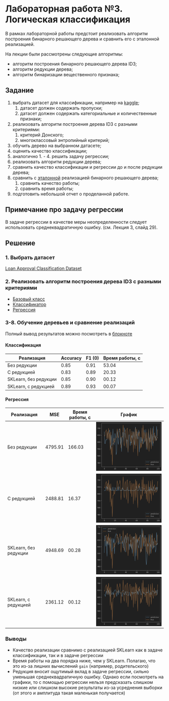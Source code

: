 # Лабораторная работа №3. Логическая классификация

В рамках лабораторной работы предстоит реализовать алгоритм построения бинарного решающего дерева и сравнить его с
эталонной реализацией.

На лекции были рассмотрены следующие алгоритмы:

* алгоритм построения бинарного решающего дерева ID3;
* алгоритм редукции дерева;
* алгоритм бинаризации вещественного признака;

## Задание

1. выбрать датасет для классификации, например на [kaggle](https://www.kaggle.com/datasets?tags=13302-Classification);
    1. датасет должен содержать пропуски;
    2. датасет должен содержать категориальные и количественные признаки;
2. реализовать алгоритм построения дерева ID3 с разными критериями:
    1. критерий Донского;
    2. многоклассовый энтропийный критерий;
3. обучить дерево на выбранном датасете;
4. оценить качество классификации;
5. аналогично 1. - 4. решить задачу регрессии;
6. реализовать алгоритм редукции дерева;
7. сравнить качество классификации и регрессии до и после редукции дерева;
8. сравнить с [эталонной](https://scikit-learn.org/stable/) реализацией бинарного решающего дерева;
    1. сравнить качество работы;
    2. сравнить время работы;
9. подготовить небольшой отчет о проделанной работе.

## Примечание про задачу регрессии

В задаче регрессии в качестве меры неопределенности следует использовать среднеквадратичную ошибку. (см. Лекция 3, слайд
29).

## Решение

### 1. Выбрать датасет

[Loan Approval Classification Dataset](https://www.kaggle.com/datasets/taweilo/loan-approval-classification-data)

### 2. Реализовать алгоритм построения дерева ID3 с разными критериями

- [Базовый класс](source/base_decision_tree.py)
- [Классификатор](source/decision_tree_classification.py)
- [Регрессия](source/decision_tree_regression.py)

### 3-8. Обучение деревьев и сравнение реализаций

Полный вывод результатов можно посмотреть в [блокноте](source/main.ipynb)

#### Классификация

| Реализация            | Accuracy | F1 (0) | Время работы, с |
|-----------------------|----------|--------|-----------------|
| Без редукции          | 0.85     | 0.91   | 53.04           |
| С редукцией           | 0.83     | 0.89   | 20.33           |
| SKLearn, без редукции | 0.85     | 0.90   | 00.12           |
| SKLearn, с редукцией  | 0.89     | 0.93   | 00.07           |

#### Регрессия

| Реализация            | MSE     | Время работы, с | График                                 |
|-----------------------|---------|-----------------|----------------------------------------|
| Без редукции          | 4795.91 | 166.03          | ![](docs/reg_my_without_reduction.png) |
| С редукцией           | 2488.81 | 16.37           | ![](docs/reg_my_with_reduction.png)    |
| SKLearn, без редукции | 4948.69 | 00.28           | ![](docs/reg_sk_without_reduction.png) |
| SKLearn, с редукцией  | 2361.12 | 00.12           | ![](docs/reg_sk_with_reduction.png)    |

### Выводы

- Качество реализации сравнимо с реализацией SKLearn как в задаче классификации, так и в задаче регрессии
- Время работы на два порядка ниже, чем у SKLearn. Полагаю, что это из-за лишних вычислений `gain` (например, родительского)
- Редукция вносит ощутимый вклад в задаче регрессии, сильно уменьшая среднеквадратичную ошибку. Однако если посмотреть на графики, то с помощью регрессии нельзя предсказать слишком низкие или слишком высокие результаты из-за усреднения выборки (от этого и амплитуда такая маленькая получается)